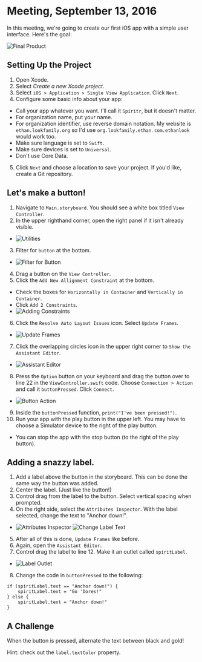 # Meeting, September 13, 2016

In this meeting, we're going to create our first iOS app with a simple user interface. Here's the goal:

![](https://raw.githubusercontent.com/VandyApps/intro-ios/master/2016-09-13-meeting/images/full.png "Final Product")

## Setting Up the Project

1. Open Xcode.
2. Select *Create a new Xcode project.*
3. Select `iOS > Application > Single View Application`. Click `Next`.
4. Configure some basic info about your app:
  * Call your app whatever you want. I'll call it `Spiritr`, but it doesn't matter.
  * For organization name, put your name.
  * For organization identifier, use reverse domain notation. My website is `ethan.lookfamily.org` so I'd use `org.lookfamily.ethan`. `com.ethanlook` would work too.
  * Make sure language is set to `Swift`.
  * Make sure devices is set to `Universal`.
  * Don't use Core Data.
5. Click `Next` and choose a location to save your project. If you'd like, create a Git repository.

## Let's make a button!

1. Navigate to `Main.storyboard`. You should see a white box titled `View Controller`.
2. In the upper righthand corner, open the right panel if it isn't already visible.
  * ![](https://raw.githubusercontent.com/VandyApps/intro-ios/master/2016-09-13-meeting/images/utilities.png "Utilities")
3. Filter for `button` at the bottom.
  * ![](https://raw.githubusercontent.com/VandyApps/intro-ios/master/2016-09-13-meeting/images/buttonfilter.png "Filter for Button")

4. Drag a button on the `View Controller`.
5. Click the `Add New Allignment Constraint` at the bottom.
  * Check the boxes for `Horizontally in Container` and `Vertically in Container`.
  * Click `Add 2 Constraints`.
  * ![](https://raw.githubusercontent.com/VandyApps/intro-ios/master/2016-09-13-meeting/images/constraints.png "Adding Constraints")
6. Click the `Resolve Auto Layout Issues` icon. Select `Update Frames`.
  * ![](https://raw.githubusercontent.com/VandyApps/intro-ios/master/2016-09-13-meeting/images/updateframes.png "Update Frames")
7. Click the overlapping circles icon in the upper right corner to `Show the Assistant Editor`.
  * ![](https://raw.githubusercontent.com/VandyApps/intro-ios/master/2016-09-13-meeting/images/assistanteditor.png "Assistant Editor")
8. Press the `Option` button on your keyboard and drag the button over to line 22 in the `ViewController.swift` code. Choose `Connection > Action` and call it `buttonPressed`. Click `Connect`.
  * ![](https://raw.githubusercontent.com/VandyApps/intro-ios/master/2016-09-13-meeting/images/buttonaction.png "Button Action")
9. Inside the `buttonPressed` function, `print("I've been pressed!")`.
10. Run your app with the play button in the upper left. You may have to choose a Simulator device to the right of the play button.
  * You can stop the app with the stop button (to the right of the play button).

## Adding a snazzy label.

1. Add a label above the button in the storyboard. This can be done the same way the button was added.
2. Center the label. (Just like the button!)
3. Control drag from the label to the button. Select vertical spacing when prompted.
4. On the right side, select the `Attributes Inspector`. With the label selected, change the text to "Anchor down!".
  * ![](https://raw.githubusercontent.com/VandyApps/intro-ios/master/2016-09-13-meeting/images/attributesinspector.png "Attributes Inspector") ![](https://raw.githubusercontent.com/VandyApps/intro-ios/master/2016-09-13-meeting/images/anchordowntext.png "Change Label Text")
5. After all of this is done, `Update Frames` like before.
6. Again, open the `Assistant Editor`.
7. Control drag the label to line 12. Make it an outlet called `spiritLabel`.
  * ![](https://raw.githubusercontent.com/VandyApps/intro-ios/master/2016-09-13-meeting/images/labeloutlet.png "Label Outlet")
8. Change the code in `buttonPressed` to the following:
```
if (spiritLabel.text == "Anchor down!") {
    spiritLabel.text = "Go 'Dores!"
} else {
    spiritLabel.text = "Anchor down!"
}
```

## A Challenge
When the button is pressed, alternate the text between black and gold!

Hint: check out the `label.textColor` property.